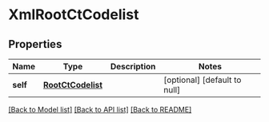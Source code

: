 # XmlRootCtCodelist

## Properties
Name | Type | Description | Notes
------------ | ------------- | ------------- | -------------
**self** | [**RootCtCodelist**](RootCtCodelist.md) |  | [optional] [default to null]

[[Back to Model list]](../README.md#documentation-for-models) [[Back to API list]](../README.md#documentation-for-api-endpoints) [[Back to README]](../README.md)


